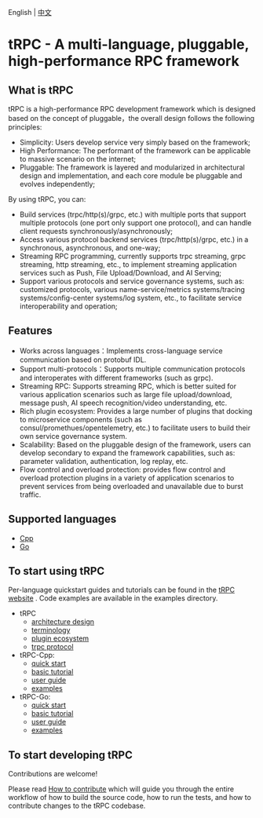 English | [中文](README.zh_CN.md)

# tRPC -  A multi-language, pluggable, high-performance RPC framework

## What is tRPC

tRPC is a high-performance RPC development framework which is designed based on the concept of pluggable，the overall design follows the following principles:
- Simplicity: Users develop service very simply based on the framework;
- High Performance: The performant of the framework can be applicable to massive scenario on the internet;
- Pluggable: The framework is layered and modularized in architectural design and implementation, and each core module be pluggable and evolves independently;

By using tRPC, you can:
- Build services (trpc/http(s)/grpc, etc.) with multiple ports that support multiple protocols (one port only support one protocol), and can handle client requests synchronously/asynchronously;
- Access various protocol backend services (trpc/http(s)/grpc, etc.) in a synchronous, asynchronous, and one-way;
- Streaming RPC programming, currently supports trpc streaming, grpc streaming, http streaming, etc., to implement streaming application services such as Push, File Upload/Download, and AI Serving;
- Support various protocols and service governance systems, such as: customized protocols, various name-service/metrics systems/tracing systems/config-center systems/log system, etc., to facilitate service interoperability and operation;

## Features

- Works across languages：Implements cross-language service communication based on protobuf IDL.
- Support multi-protocols：Supports multiple communication protocols and interoperates with different frameworks (such as grpc).
- Streaming RPC: Supports streaming RPC, which is better suited for various application scenarios such as large file upload/download, message push, AI speech recognition/video understanding, etc.
- Rich plugin ecosystem: Provides a large number of plugins that docking to microservice components (such as consul/promethues/opentelemetry, etc.) to facilitate users to build their own service governance system.
- Scalability: Based on the pluggable design of the framework,  users can develop secondary to expand the framework capabilities, such as: parameter validation, authentication, log replay, etc.
- Flow control and overload protection: provides flow control and overload protection plugins in a variety of application scenarios to prevent services from being overloaded and unavailable due to burst traffic.

## Supported languages

- [Cpp](https://github.com/trpc-group/trpc-cpp)
- [Go](https://github.com/trpc-group/trpc-go)

## To start using tRPC

Per-language quickstart guides and tutorials can be found in the [tRPC website](https://trpc.group/docs/) . Code examples are available in the examples directory.

- tRPC
    - [architecture design](https://github.com/trpc-group/trpc/blob/main/docs/en/architecture_design.md)
    - [terminology](https://github.com/trpc-group/trpc/blob/main/docs/en/terminology.md)
    - [plugin ecosystem](https://github.com/trpc-group/trpc/blob/main/docs/en/plugin_ecosystem.md)
    - [trpc protocol](https://github.com/trpc-group/trpc/blob/main/docs/en/trpc_protocol_design.md)
- tRPC-Cpp:
    - [quick start](https://github.com/trpc-group/trpc-cpp/blob/main/docs/en/quick_start.md)
    - [basic tutorial](https://github.com/trpc-group/trpc-cpp/blob/main/docs/en/basic_tutorial.md)
    - [user guide](https://github.com/trpc-group/trpc-cpp/tree/main/docs)
    - [examples](https://github.com/trpc-group/trpc-cpp/tree/main/examples)
- tRPC-Go:
    - [quick start](https://github.com/trpc-group/trpc-go/blob/main/docs/quick_start.md)
    - [basic tutorial]()
    - [user guide](https://github.com/trpc-group/trpc-go/tree/main/docs/README.md)
    - [examples](https://github.com/trpc-group/trpc-go/tree/main/examples)

## To start developing tRPC

Contributions are welcome!

Please read [How to contribute](https://github.com/trpc-group/trpc/blob/main/CONTRIBUTORS.md) which will guide you through the entire workflow of how to build the source code, how to run the tests, and how to contribute changes to the tRPC codebase.
